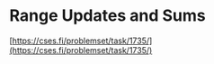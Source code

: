 # Range Updates and Sums

[https://cses.fi/problemset/task/1735/](https://cses.fi/problemset/task/1735/)
